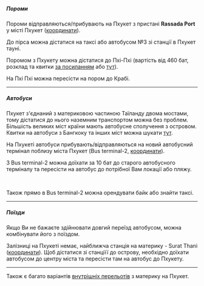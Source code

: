 ##### Пороми

Пороми відправляються/прибувають на Пхукет з пристані **Rassada Port** у місті Пхукет ([координати](https://www.google.com/maps/place/Rassada+Pier/@7.8722425,98.4122122,17z/data=!4m9!1m2!2m1!1zUmFzc2FkYSDQv9GF0YPQutC10YIg0L_RgNC40YHRgtCw0L3RjA!3m5!1s0x30502df5c827dfb1:0xa48e7684a2e81fc3!8m2!3d7.8725439!4d98.4143045!16s%2Fg%2F11hdxp2zbj)). 

До пірса можна дістатися на таксі або автобусом №3 зі станції в Пхукет тауні.

Поромом з Пхукету можна дістатися до Пхі-Пхі (вартість від 460 бат, розклад та квитки [за посиланням](https://12go.asia/en/ferry/koh-phi-phi/phuket) або [тут](https://www.phuketferry.com/)).

На Пхі Пхі можна пересісти на пором до Крабі.

***

##### Автобуси

Пхукет з'єднаний з материковою частиною Таїланду двома мостами, тому дістатися до нього наземним транспортом можна без проблем. Більшість великих міст країни мають автобусне сполучення з островом. Квитки на автобуси з Бангкоку та інших міст можна шукати [тут](https://12go.asia/en/bus/bangkok/phuket).

На Пхукеті автобуси прибувають/відправляються на новий автобусний термінал поблизу міста Пхукет (Bus terminal-2, [координати](https://www.google.com/maps/place/Phuket+Bus+Terminal+2/@7.9177692,98.3929228,17z/data=!4m10!1m2!2m1!1zQnVzIHRlcm1pbmFsLTIg0L_RhdGD0LrQtdGC!3m6!1s0x3050318018539dfd:0xca16e81d5293ff6c!8m2!3d7.9176957!4d98.395284!15sChtCdXMgdGVybWluYWwtMiDQv9GF0YPQutC10YKSAQtidXNfc3RhdGlvbuABAA!16s%2Fg%2F11fn6cj2r9)).

<section>

З Bus terminal-2 можна доїхати за 10 бат до старого автобусного терміналу та пересісти на автобус до потрібної Вам локації або пляжу.
</section>

</br>

Також прямо в Bus terminal-2 можна орендувати байк або знайти таксі.


***

##### Поїзди
Якщо Ви не бажаєте здійнювати довгий переїзд автобусом, можна комбінувати його з поїздом.

Залізниці на Пхукеті немає, найближча станція на материку - Surat Thani ([координати](https://www.google.com/maps/place/Surat+Thani/@9.104137,99.2282913,17z/data=!3m1!4b1!4m6!3m5!1s0x30540059b93be407:0xbb395d5932a9be57!8m2!3d9.104137!4d99.23048!16zL20vMDhiMjgx)). Щоб дістатися зі станціїї до острову, необхідно доїхати автобусом до центру міста та пересісти там на автобус до Пхукету.

***

Також є багато варіантів [внутрішніх перельотів](https://12go.asia/en/flights/bangkok/phuket) з материку на Пхукет.